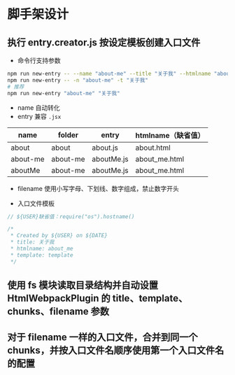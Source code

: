 # 脚手架设计

## 执行 entry.creator.js 按设定模板创建入口文件

-   命令行支持参数

```bash
npm run new-entry -- --name "about-me" --title "关于我" --htmlname "about_me" --template "template" --author "anofury"
npm run new-entry -- -n "about-me" -t "关于我"
# 推荐
npm run new-entry "about-me" "关于我"
```

-   name 自动转化
-   entry 兼容 `.jsx`

| name     | folder   | entry      | htmlname（缺省值）  |
| -------- | -------- | ---------- | ------------------ |
| about    | about    | about.js   | about.html         |
| about-me | about-me | aboutMe.js | about_me.html      |
| aboutMe  | about-me | aboutMe.js | about_me.html      |

-   filename 使用小写字母、下划线、数字组成，禁止数字开头

-   入口文件模板

```javascript
// ${USER}缺省值：require("os").hostname()

/*
 * Created by ${USER} on ${DATE}
 * title: 关于我
 * htmlname: about_me
 * template: template
 */
```

## 使用 fs 模块读取目录结构并自动设置 HtmlWebpackPlugin 的 title、template、chunks、filename 参数

## 对于 filename 一样的入口文件，合并到同一个 chunks，并按入口文件名顺序使用第一个入口文件名的配置
